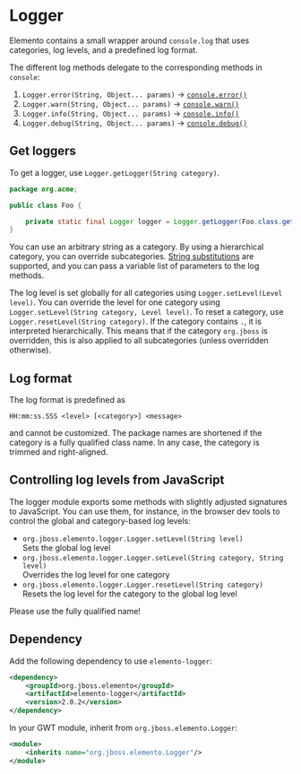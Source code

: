 # Logger

Elemento contains a small wrapper around `console.log` that uses categories, log levels, and a predefined log format.

The different log methods delegate to the corresponding methods in `console`:

1. `Logger.error(String, Object... params)` → [
   `console.error()`](https://developer.mozilla.org/en-US/docs/Web/API/console/error\_static)
2. `Logger.warn(String, Object... params)` → [
   `console.warn()`](https://developer.mozilla.org/en-US/docs/Web/API/console/warn\_static)
3. `Logger.info(String, Object... params)` → [
   `console.info()`](https://developer.mozilla.org/en-US/docs/Web/API/console/info\_static)
4. `Logger.debug(String, Object... params)` → [
   `console.debug()`](https://developer.mozilla.org/en-US/docs/Web/API/console/debug\_static)

## Get loggers

To get a logger, use `Logger.getLogger(String category)`.

```java
package org.acme;

public class Foo {

    private static final Logger logger = Logger.getLogger(Foo.class.getName());
}
```

You can use an arbitrary string as a category. By using a hierarchical category, you can override
subcategories. [String substitutions](https://developer.mozilla.org/en-US/docs/Web/API/console#using\_string\_substitutions) are
supported, and you can pass a variable list of parameters to the log methods.

The log level is set globally for all categories using `Logger.setLevel(Level level)`. You can override the level for one
category using `Logger.setLevel(String category, Level level)`. To reset a category, use `Logger.resetLevel(String category)`.
If the category contains `.`, it is interpreted hierarchically. This means that if the category `org.jboss` is overridden, this
is also applied to all subcategories (unless overridden otherwise).

## Log format

The log format is predefined as

```
HH:mm:ss.SSS <level> [<category>] <message>
```

and cannot be customized. The package names are shortened if the category is a fully qualified class name. In any case, the
category is trimmed and right-aligned.

## Controlling log levels from JavaScript

The logger module exports some methods with slightly adjusted signatures to JavaScript. You can use them, for instance, in the
browser dev tools to control the global and category-based log levels:

* `org.jboss.elemento.logger.Logger.setLevel(String level)`\
  Sets the global log level
* `org.jboss.elemento.logger.Logger.setLevel(String category, String level)`\
  Overrides the log level for one category
* `org.jboss.elemento.logger.Logger.resetLevel(String category)`\
  Resets the log level for the category to the global log level

Please use the fully qualified name!

## Dependency

Add the following dependency to use `elemento-logger`:

```xml
<dependency>
    <groupId>org.jboss.elemento</groupId>
    <artifactId>elemento-logger</artifactId>
    <version>2.0.2</version>
</dependency>
```

In your GWT module, inherit from `org.jboss.elemento.Logger`:

```xml
<module>
    <inherits name="org.jboss.elemento.Logger"/>
</module>
```
